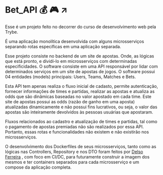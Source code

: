 # Bet_API 💰 🎮 ↗️

Esse é um projeto feito no decorrer do curso de desenvolvimento web pela Trybe.

É uma aplicação monolítica desenvolvida com alguns microsserviços separando rotas específicas em uma aplicação separada.

Esse projeto consiste no backend de um site de apostas. Onde, as lógicas  que está pronto, e dividí-lo em microsserviços com determinadas especificidades. O software consiste em uma API responsável por lidar com determinados serviços em um site de apostas de jogos. O software possui 04 entidades (models) principais: Users, Teams, Matches e Bets.

Esta API tem apenas realiza o fluxo inicial de cadasto, permite autenticação, fornecer informações de times e partidas, realizar as apostas e atualiza as odds que são dinâmicas baseadas no valor apostado em cada time. Este site de apostas possui as odds (razão de ganho em uma aposta) atualizadas dinamicamente e não possui fins lucrativos, ou seja, o valor das apostas são inteiramente devolvidos às pessoas usuárias que apostaram.

Fluxos relacionados ao cadastro e atualização de times e partidas, tal como o pagamento de apostas premiadas não são realizados por essa API. Portanto, essas rotas e funcionalidades não existem e não existirão nos microsserviços.

O desenvolvimento dos Dockerfiles de seus microsserviços, tanto como as lógicas nas Controllers, Repository e nos DTO foram feitos por [Delso Ferreira](https://github.com/delso-ferreira) , com foco em CI/DC, para futuramente construir a imagem dos mesmos e ter containers separados para cada microsserviço e um compose da aplicação completa.
